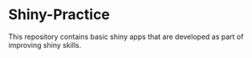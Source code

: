 # Shiny-Practice

This repository contains basic shiny apps that are developed as part of improving shiny skills.
